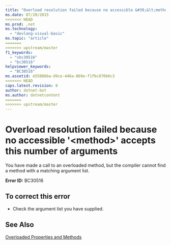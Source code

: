 ```yaml
---
title: "Overload resolution failed because no accessible &#39;&lt;method&gt;&#39; accepts this number of arguments"
ms.date: 07/20/2015
<<<<<<< HEAD
ms.prod: .net
ms.technology: 
  - "devlang-visual-basic"
ms.topic: "article"
=======
>>>>>>> upstream/master
f1_keywords: 
  - "vbc30516"
  - "bc30516"
helpviewer_keywords: 
  - "BC30516"
ms.assetid: e55086ba-d9ce-446a-869e-f1fbc870b6c3
<<<<<<< HEAD
caps.latest.revision: 8
author: dotnet-bot
ms.author: dotnetcontent
=======
>>>>>>> upstream/master
---
```

# Overload resolution failed because no accessible &#39;&lt;method&gt;&#39; accepts this number of arguments
You have made a call to an overloaded method, but the compiler cannot find a method with a matching argument list.  
  
 **Error ID:** BC30516  
  
## To correct this error  
  
-   Check the argument list you have supplied.  
  
## See Also  
 [Overloaded Properties and Methods](../../visual-basic/programming-guide/language-features/objects-and-classes/overloaded-properties-and-methods.md)
